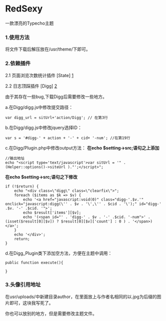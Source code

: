 RedSexy
=======

一款漂亮的Typecho主题

### 1.使用方法

将文件下载后解压放在/usr/theme/下即可。

### 2.依赖插件

2.1 页面浏览次数统计插件
    [State] [1]
    
2.2 日志顶踩插件
    [Digg] [2]
    
由于其存在一些bug,下载Digg后需要修改一些地方。

a.在Digg/digg.js中修改提交路径：

    var digg_url = sitUrl+'action/Digg'; // 在第3行

b.在Digg/digg.js中修改jquery选择ID：

    var s = '#digg-' + action + '-' + cid+ '-num'; //在第19行

c.在Digg/Plugin.php中修改output方法：
**在echo $setting->src;语句之上添加**
    
    //输出地址
    echo "<script type='text/javascript'>var sitUrl = '" . (Helper::options()->siteUrl )."';</script>"; 

**在echo $setting->src;语句之下修改**

    if (!$return) {
        echo "<div class=\"digg\" class=\"clearfix\">";
        foreach ($items as $k => $v) {
            echo '<a href="javascript:void(0)" class="digg-'.$v.'" onclick="javascript:digg(\'' . $v . '\',\'' . $cid . '\');" id="digg-' .$v. '-' .$cid. '">';
            echo $result['items'][$v];
            echo '(<span id="' . 'digg-' . $v . '-' .$cid. '-num">' . (isset($result[0][$v]) ? $result[0][$v]['count'] : 0 ) . '</span>)</a>';
        }
        echo '</div>';
        return;
    }

d.在Digg_Plugin类下添加空方法，方便在主题中调用：

    public function execute(){
  	
    }

### 3.头像引用地址

在usr/uploads/中新建目录author，在里面放上与作者名相同的以.jpg为后缀的图片即可，这块我写死了。

你也可以放别的地方，但是需要修改主题文件。
    
[1]:http://tepic2-ubox.stor.sinaapp.com/Stat.zip
[2]:https://skydrive.live.com/?cid=70cbfefcb6408619&id=70CBFEFCB6408619!152
